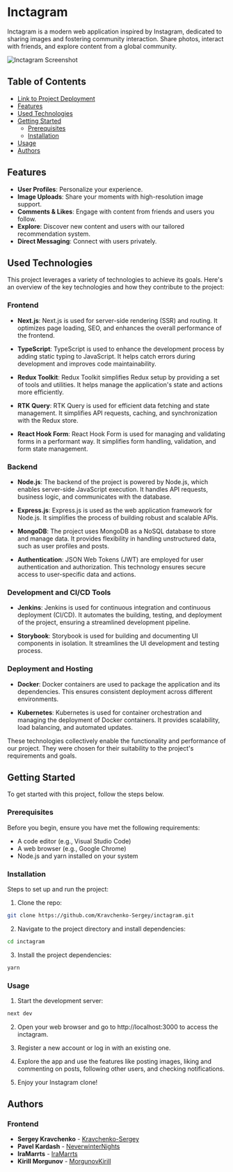 
# Inctagram

Inctagram is a modern web application inspired by Instagram, dedicated to sharing images and fostering community interaction. Share photos, interact with friends, and explore content from a global community.

![Inctagram Screenshot](https://dip.link/Images/Blog/instagram.png)

## Table of Contents

- [Link to Project Deployment](#link-to-project-deployment)
- [Features](#features)
- [Used Technologies](#used-technologies)
- [Getting Started](#getting-started)
  - [Prerequisites](#prerequisites)
  - [Installation](#installation)
- [Usage](#usage)
- [Authors](#authors)

## Features

- **User Profiles**: Personalize your experience.
- **Image Uploads**: Share your moments with high-resolution image support.
- **Comments & Likes**: Engage with content from friends and users you follow.
- **Explore**: Discover new content and users with our tailored recommendation system.
- **Direct Messaging**: Connect with users privately.

## Used Technologies

This project leverages a variety of technologies to achieve its goals. Here's an overview of the key technologies and how they contribute to the project:

### Frontend

- **Next.js**: Next.js is used for server-side rendering (SSR) and routing. It optimizes page loading, SEO, and enhances the overall performance of the frontend.

- **TypeScript**: TypeScript is used to enhance the development process by adding static typing to JavaScript. It helps catch errors during development and improves code maintainability.

- **Redux Toolkit**: Redux Toolkit simplifies Redux setup by providing a set of tools and utilities. It helps manage the application's state and actions more efficiently.

- **RTK Query**: RTK Query is used for efficient data fetching and state management. It simplifies API requests, caching, and synchronization with the Redux store.

- **React Hook Form**: React Hook Form is used for managing and validating forms in a performant way. It simplifies form handling, validation, and form state management.
  
### Backend

- **Node.js**: The backend of the project is powered by Node.js, which enables server-side JavaScript execution. It handles API requests, business logic, and communicates with the database.

- **Express.js**: Express.js is used as the web application framework for Node.js. It simplifies the process of building robust and scalable APIs.

- **MongoDB**: The project uses MongoDB as a NoSQL database to store and manage data. It provides flexibility in handling unstructured data, such as user profiles and posts.

- **Authentication**: JSON Web Tokens (JWT) are employed for user authentication and authorization. This technology ensures secure access to user-specific data and actions.

### Development and CI/CD Tools

- **Jenkins**: Jenkins is used for continuous integration and continuous deployment (CI/CD). It automates the building, testing, and deployment of the project, ensuring a streamlined development pipeline.

- **Storybook**: Storybook is used for building and documenting UI components in isolation. It streamlines the UI development and testing process.

### Deployment and Hosting

- **Docker**: Docker containers are used to package the application and its dependencies. This ensures consistent deployment across different environments.

- **Kubernetes**: Kubernetes is used for container orchestration and managing the deployment of Docker containers. It provides scalability, load balancing, and automated updates.

These technologies collectively enable the functionality and performance of our project. They were chosen for their suitability to the project's requirements and goals.

## Getting Started

To get started with this project, follow the steps below.
  
### Prerequisites

Before you begin, ensure you have met the following requirements:

- A code editor (e.g., Visual Studio Code)
- A web browser (e.g., Google Chrome)
- Node.js and yarn installed on your system

### Installation

Steps to set up and run the project:

1. Clone the repo:
```bash    
git clone https://github.com/Kravchenko-Sergey/inctagram.git
```

2. Navigate to the project directory and install dependencies:
```bash    
cd inctagram
```

3. Install the project dependencies:
```bash    
yarn
```

### Usage
1. Start the development server:
```bash    
next dev
```

2. Open your web browser and go to http://localhost:3000 to access the inctagram.

3. Register a new account or log in with an existing one.

4. Explore the app and use the features like posting images, liking and commenting on posts, following other users, and checking notifications.

5. Enjoy your Instagram clone!

## Authors

### Frontend

- **Sergey Kravchenko** - [Kravchenko-Sergey](https://github.com/Kravchenko-Sergey)
- **Pavel Kardash** - [NeverwinterNights](https://github.com/NeverwinterNights)
- **IraMarrts** - [IraMarrts](https://github.com/IraMarrts)
- **Kirill Morgunov** - [MorgunovKirill](https://github.com/MorgunovKirill)
